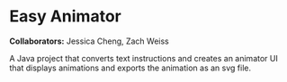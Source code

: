 # Easy Animator
**Collaborators:** Jessica Cheng, Zach Weiss

A Java project that converts text instructions and creates an animator UI that displays animations and exports the animation as an svg file.